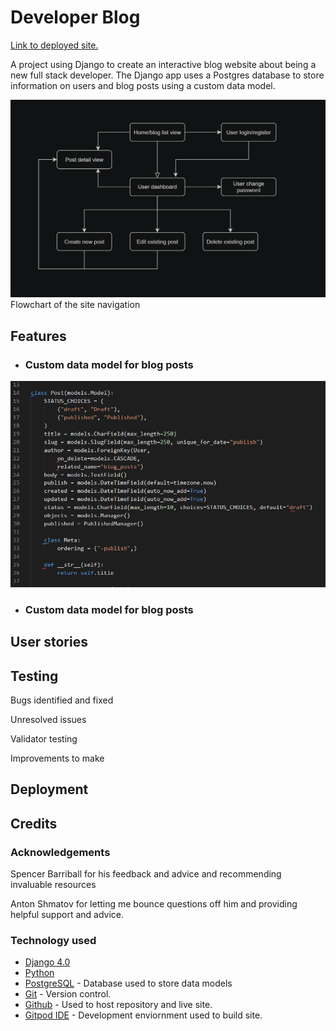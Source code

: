 # Developer Blog

[Link to deployed site.](https://ms4-django-blog.herokuapp.com/)

A project using Django to create an interactive blog website about being a new full stack developer. The Django app uses a Postgres database to store information on users and blog posts using a custom data model.

![Flowchart of the site navigation](screenshots/navigation.PNG)
Flowchart of the site navigation


## Features

- ### Custom data model for blog posts

![Post data model](screenshots/post_model.PNG)

- ### Custom data model for blog posts

## User stories

## Testing
Bugs identified and fixed

Unresolved issues

Validator testing

Improvements to make

## Deployment

## Credits

### Acknowledgements

Spencer Barriball for his feedback and advice and recommending invaluable resources

Anton Shmatov for letting me bounce questions off him and providing helpful support and advice.

### Technology used
- [Django 4.0](https://docs.djangoproject.com/en/4.0/)
- [Python](https://www.python.org/)
- [PostgreSQL](https://www.postgresql.org/) - Database used to store data models
- [Git](https://git-scm.com/) - Version control.
- [Github](https://github.com/) - Used to host repository and live site.
- [Gitpod IDE](https://gitpod.io/) - Development enviornment used to build site.